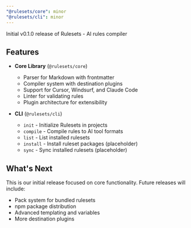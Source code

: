 ```yaml
---
"@rulesets/core": minor
"@rulesets/cli": minor
---
```


Initial v0.1.0 release of Rulesets - AI rules compiler

## Features

- **Core Library** (`@rulesets/core`)
  - Parser for Markdown with frontmatter
  - Compiler system with destination plugins
  - Support for Cursor, Windsurf, and Claude Code
  - Linter for validating rules
  - Plugin architecture for extensibility

- **CLI** (`@rulesets/cli`)
  - `init` - Initialize Rulesets in projects
  - `compile` - Compile rules to AI tool formats
  - `list` - List installed rulesets
  - `install` - Install ruleset packages (placeholder)
  - `sync` - Sync installed rulesets (placeholder)

## What's Next

This is our initial release focused on core functionality. Future releases will include:
- Pack system for bundled rulesets
- npm package distribution
- Advanced templating and variables
- More destination plugins